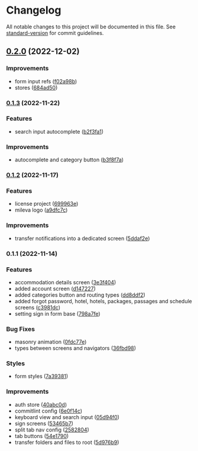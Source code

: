 # Changelog

All notable changes to this project will be documented in this file. See [standard-version](https://github.com/conventional-changelog/standard-version) for commit guidelines.

## [0.2.0](https://github.com/gmatthewsfeuer/mileva/compare/v0.1.3...v0.2.0) (2022-12-02)


### Improvements

* form input refs ([f02a98b](https://github.com/gmatthewsfeuer/mileva/commit/f02a98b295decd4f745d453741ae4ad7890aaaa3))
* stores ([684ad50](https://github.com/gmatthewsfeuer/mileva/commit/684ad50a88d9d444a104eb3c606ff7e2b8e7c0f2))

### [0.1.3](https://github.com/gmatthewsfeuer/mileva/compare/v0.1.2...v0.1.3) (2022-11-22)


### Features

* search input autocomplete ([b2f3fa1](https://github.com/gmatthewsfeuer/mileva/commit/b2f3fa140756ae0ae2af56abe164ec76b78dfece))


### Improvements

* autocomplete and category button ([b3f8f7a](https://github.com/gmatthewsfeuer/mileva/commit/b3f8f7a506cc960b5d8667989358819c96ff91a8))

### [0.1.2](https://github.com/gmatthewsfeuer/mileva/compare/v0.1.1...v0.1.2) (2022-11-17)


### Features

* license project ([699963e](https://github.com/gmatthewsfeuer/mileva/commit/699963e8deee7db771e5e197898f7d50c6c1d119))
* mileva logo ([a9dfc7c](https://github.com/gmatthewsfeuer/mileva/commit/a9dfc7c4db02109588dc56c260580678705c8c7c))


### Improvements

* transfer notifications into a dedicated screen ([5ddaf2e](https://github.com/gmatthewsfeuer/mileva/commit/5ddaf2e62517206671d4ebe74a7bc8a74ed6ebf9))

### 0.1.1 (2022-11-14)


### Features

* accommodation details screen ([3e3f404](https://github.com/gmatthewsfeuer/mileva/commit/3e3f404ee1e72f1c3c7de810217791cbc4d6a14f))
* added account screen ([d147227](https://github.com/gmatthewsfeuer/mileva/commit/d147227fa682289b2f5ea6387b24177089e60728))
* added categories button and routing types ([dd8ddf2](https://github.com/gmatthewsfeuer/mileva/commit/dd8ddf26119346153cb430cf9cdaec2d145953bd))
* added forgot password, hotel, hotels, packages, passages and schedule screens ([c3981dc](https://github.com/gmatthewsfeuer/mileva/commit/c3981dce21eb98f1fea5f4194cb3063e63ebe121))
* setting sign in form base ([798a7fe](https://github.com/gmatthewsfeuer/mileva/commit/798a7fe8a11a5522318811fe7bf0a1396abcd2bc))


### Bug Fixes

* masonry animation ([0fdc77e](https://github.com/gmatthewsfeuer/mileva/commit/0fdc77e7cf5c89c79ca114c6a85bfade360a8df4))
* types between screens and navigators ([36fbd98](https://github.com/gmatthewsfeuer/mileva/commit/36fbd98cabb717910a311a3fc4905a4c0ff78f3b))


### Styles

* form styles ([7a39381](https://github.com/gmatthewsfeuer/mileva/commit/7a3938151463dca80a827af75ade09b266a9b27e))


### Improvements

* auth store ([40abc0d](https://github.com/gmatthewsfeuer/mileva/commit/40abc0d6c7a80979160223a593cf835bf278848b))
* commitlint config ([6e0f14c](https://github.com/gmatthewsfeuer/mileva/commit/6e0f14c4f6c784e61a746deb13d2a7205fc42b91))
* keyboard view and search input ([05d94f0](https://github.com/gmatthewsfeuer/mileva/commit/05d94f0ced5312d006e6866c21a83ad6fe73ecb2))
* sign screens ([53465b7](https://github.com/gmatthewsfeuer/mileva/commit/53465b7bb1dc82a03e0a73f8ef98e2e8285342e9))
* split tab nav config ([2582804](https://github.com/gmatthewsfeuer/mileva/commit/2582804de80b3d75bafe7a22c8fe3633c304f3d4))
* tab buttons ([54e1790](https://github.com/gmatthewsfeuer/mileva/commit/54e1790e7f5ddfa523f40acc7b4d0e7472cd5e20))
* transfer folders and files to root ([5d976b9](https://github.com/gmatthewsfeuer/mileva/commit/5d976b9d2f9ccab0d0c2eb87846f771aa325a79d))
